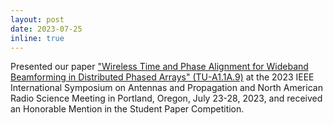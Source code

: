 ```yaml
---
layout: post
date: 2023-07-25
inline: true
---
```


Presented our paper ["Wireless Time and Phase Alignment for Wideband Beamforming in Distributed Phased Arrays" (TU-A1.1A.9)](https://2023.apsursi.org/view_paper.php?PaperNum=1588) at the 2023 IEEE International Symposium on Antennas and Propagation and North American Radio Science Meeting in Portland, Oregon, July 23-28, 2023, and received an Honorable Mention in the Student Paper Competition.
